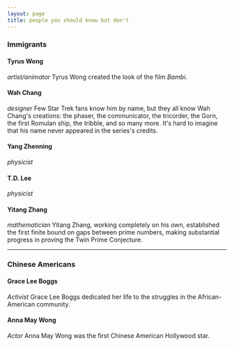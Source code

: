 ```yaml
---
layout: page
title: people you should know but don't
---
```


### Immigrants ###

#### Tyrus Wong ####
_artist/animator_
Tyrus Wong created the look of the film _Bambi_.

#### Wah Chang #### 
_designer_
Few Star Trek fans know him by name, but they all know Wah Chang's creations: the phaser, the communicator, the tricorder, the Gorn, the first Romulan ship, the tribble, and so many more. It's hard to imagine that his name never appeared in the series's credits.

#### Yang Zhenning ####
_physicist_

#### T.D. Lee ####
_physicist_

#### Yitang Zhang ####
_mathematician_
Yitang Zhang, working completely on his own, established the first finite bound on gaps between prime numbers, making substantial progress in proving the Twin Prime Conjecture.

--------

### Chinese Americans ###

#### Grace Lee Boggs ####
_Activist_
Grace Lee Boggs dedicated her life to the struggles in the African-American community.

#### Anna May Wong ####
_Actor_
Anna May Wong was the first Chinese American Hollywood star.
